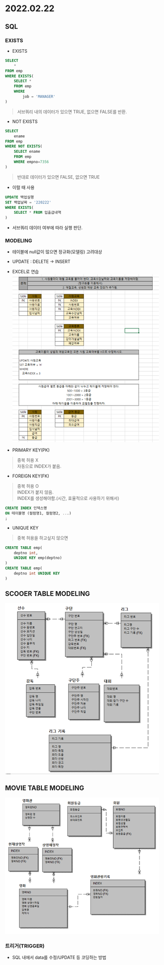 # 2022.02.22

## SQL


### EXISTS
- EXISTS
```sql
SELECT
    *
FROM emp
WHERE EXISTS(
    SELECT *
    FROM emp
    WHERE
        job = 'MANAGER'
)
```
> 서브쿼리 내의 데이터가 있으면 TRUE, 없으면 FALSE를 반환.

- NOT EXISTS
```sql
SELECT 
    ename
FROM emp
WHERE NOT EXISTS(
    SELECT ename
    FROM emp
    WHERE empno=7356
)
```
> 반대로 데이터가 있으면 FALSE, 없으면 TRUE

- 이럴 때 사용
```sql
UPDATE 백업실행
SET 백업날짜 = '220222'
WHERE EXISTS(
    SELECT * FROM 입출급내역
)
```
- 서브쿼리 데이터 여부에 따라 실행 판단.

### MODELING
- 테이블에 null값이 많으면 정규화(모델링) 고려대상
- UPDATE : DELETE -> INSERT
- EXCEL로 연습
![jpg](./img/example.PNG)

- PRIMARY KEY(PK)
> 중복 허용 X   
> 자동으로 INDEX가 붙음.

- FOREIGN KEY(FK)
> 중복 허용 O   
> INDEX가 붙지 않음.   
> INDEX를 생성해야함.(시간, 효율적으로 사용하기 위해서)
```sql
CREATE INDEX 인덱스명
ON 테이블명 (컬럼명1, 컬럼명2, ...)
;
```

- UNIQUE KEY
> 중복 허용을 하고싶지 않으면   
```sql
CREATE TABLE emp(
    deptno int,
    UNIQUE KEY emp(deptno)
)
CREATE TABLE emp(
    deptno int UNIQUE KEY 
)
```

## SCOOER TABLE MODELING
![jpg](./img/soccer.PNG)
## MOVIE TABLE MODELING
![jpg](./img/movie.PNG)

### 트리거(TRIGGER)

- SQL 내에서 data를 수정/UPDATE 등 코딩하는 방법